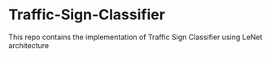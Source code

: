# Traffic-Sign-Classifier
This repo contains the implementation of Traffic Sign Classifier using LeNet architecture 
